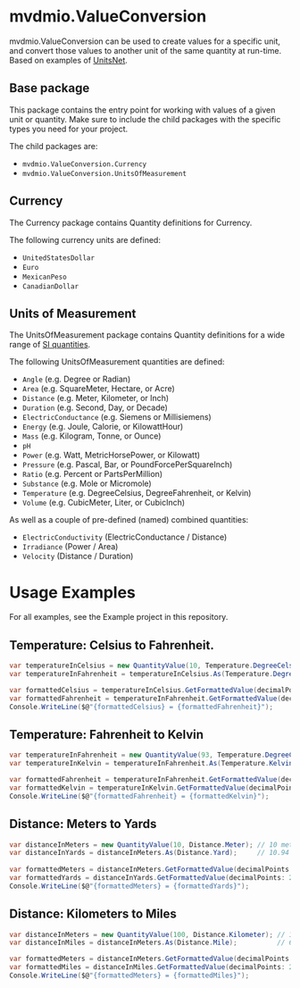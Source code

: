 ﻿# mvdmio.ValueConversion
mvdmio.ValueConversion can be used to create values for a specific unit, and convert those values to another unit of the same quantity at run-time.
Based on examples of [UnitsNet](https://github.com/angularsen/UnitsNet).

## Base package
This package contains the entry point for working with values of a given unit or quantity. Make sure to include the child packages with the specific types you need for your project.

The child packages are:
- `mvdmio.ValueConversion.Currency`
- `mvdmio.ValueConversion.UnitsOfMeasurement`

## Currency
The Currency package contains Quantity definitions for Currency.

The following currency units are defined:
- `UnitedStatesDollar`
- `Euro`
- `MexicanPeso`
- `CanadianDollar`

## Units of Measurement
The UnitsOfMeasurement package contains Quantity definitions for a wide range of [SI quantities](https://en.wikipedia.org/wiki/International_System_of_Units).

The following UnitsOfMeasurement quantities are defined:
- `Angle` (e.g. Degree or Radian)
- `Area` (e.g. SquareMeter, Hectare, or Acre)
- `Distance` (e.g. Meter, Kilometer, or Inch)
- `Duration` (e.g. Second, Day, or Decade)
- `ElectricConductance` (e.g. Siemens or Millisiemens)
- `Energy` (e.g. Joule, Calorie, or KilowattHour)
- `Mass` (e.g. Kilogram, Tonne, or Ounce)
- `pH`
- `Power` (e.g. Watt, MetricHorsePower, or Kilowatt)
- `Pressure` (e.g. Pascal, Bar, or PoundForcePerSquareInch)
- `Ratio` (e.g. Percent or PartsPerMillion)
- `Substance` (e.g. Mole or Micromole)
- `Temperature` (e.g. DegreeCelsius, DegreeFahrenheit, or Kelvin)
- `Volume` (e.g. CubicMeter, Liter, or CubicInch)

As well as a couple of pre-defined (named) combined quantities:
- `ElectricConductivity` (ElectricConductance / Distance)
- `Irradiance` (Power / Area)
- `Velocity` (Distance / Duration)

# Usage Examples
For all examples, see the Example project in this repository.

## Temperature: Celsius to Fahrenheit.
``` csharp
var temperatureInCelsius = new QuantityValue(10, Temperature.DegreeCelsius);         // 10 °C
var temperatureInFahrenheit = temperatureInCelsius.As(Temperature.DegreeFahrenheit); // 50 °F

var formattedCelsius = temperatureInCelsius.GetFormattedValue(decimalPoints: 2);
var formattedFahrenheit = temperatureInFahrenheit.GetFormattedValue(decimalPoints: 2);
Console.WriteLine($@"{formattedCelsius} = {formattedFahrenheit}"); 
```

## Temperature: Fahrenheit to Kelvin
``` csharp
var temperatureInFahrenheit = new QuantityValue(93, Temperature.DegreeCelsius); // 93 °F
var temperatureInKelvin = temperatureInFahrenheit.As(Temperature.Kelvin);       // 366.15 K

var formattedFahrenheit = temperatureInFahrenheit.GetFormattedValue(decimalPoints: 2);
var formattedKelvin = temperatureInKelvin.GetFormattedValue(decimalPoints: 2);
Console.WriteLine($@"{formattedFahrenheit} = {formattedKelvin}"); 
```

## Distance: Meters to Yards
``` csharp
var distanceInMeters = new QuantityValue(10, Distance.Meter); // 10 meter
var distanceInYards = distanceInMeters.As(Distance.Yard);     // 10.94 yd
 
var formattedMeters = distanceInMeters.GetFormattedValue(decimalPoints: 2);
var formattedYards = distanceInYards.GetFormattedValue(decimalPoints: 2);
Console.WriteLine($@"{formattedMeters} = {formattedYards}"); 
```

## Distance: Kilometers to Miles
``` csharp
var distanceInMeters = new QuantityValue(100, Distance.Kilometer); // 100 km
var distanceInMiles = distanceInMeters.As(Distance.Mile);          // 62.14 mi

var formattedMeters = distanceInMeters.GetFormattedValue(decimalPoints: 2);
var formattedMiles = distanceInMiles.GetFormattedValue(decimalPoints: 2);
Console.WriteLine($@"{formattedMeters} = {formattedMiles}");
```